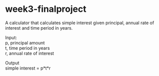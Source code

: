 # week3-finalproject

A calculator that calculates simple interest given principal, annual rate of interest and time period in years.

<p>Input:
<br>   p, principal amount
<br>   t, time period in years
<br>   r, annual rate of interest
</p>

<p>Output
<br> simple interest = p*t*r
</p>

